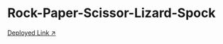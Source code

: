 # Rock-Paper-Scissor-Lizard-Spock

[Deployed Link ↗️](https://6513e6609e6bfa717b8b4e6b--thriving-moxie-1c09d4.netlify.app/)

